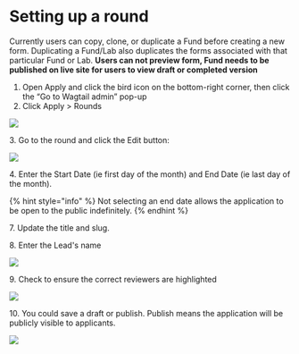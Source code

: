 # Setting up a round

Currently users can copy, clone, or duplicate a Fund before creating a new form. Duplicating a Fund/Lab also duplicates the forms associated with that particular Fund or Lab. **Users can not preview form, Fund needs to be published on live site for users to view draft or completed version**

1. Open Apply and click the bird icon on the bottom-right corner, then click the “Go to Wagtail admin” pop-up
2. Click Apply > Rounds

![](https://lh5.googleusercontent.com/za6ANlTUMkTMgbPFq0z6EOI-JvzFlU5rR7mTOG8sybTryvcKw\_SqXVgfmHXbswZon14Wi7A8i93ba5lnC9pVjHDSyxO4eCmNCCZ1TePXotvtWKjYs1tmFgcbRIuj0F4nEjBg3D8V)

3\. Go to the round and click the Edit button:

![](https://lh4.googleusercontent.com/HYeW73u0m3P7gM8WYe1mzM7jS44efEwUt8kwCjovSX5E7zQ9dFicYe6AAqfUMc9xmQXsUnS6ER5xLzNcChx9A1mAPA63miYGRxckF141wU\_n44X7JVG4sw58ubHapDFDZSuav7Bd)

4\. Enter the Start Date (ie first day of the month) and End Date (ie last day of the month).&#x20;

{% hint style="info" %}
Not selecting an end date allows the application to be open to the public indefinitely.&#x20;
{% endhint %}

7\. Update the title and slug.&#x20;

8\. Enter the Lead's name

![](../../.gitbook/assets/assets\_webapp-field-guide\_-Mk2jyrzy70S6oYU5w-q\_-Mk2km72e7EHOhD8PQdy\_36.png)

9\. Check to ensure the correct reviewers are highlighted

![](../../.gitbook/assets/assets\_webapp-field-guide\_-Mk2jyrzy70S6oYU5w-q\_-Mk2km71WNAKTWuxNDRC\_35.png)

10\. You could save a draft or publish. Publish means the application will be publicly visible to applicants.

![](<../../.gitbook/assets/assets\_webapp-field-guide\_-Mk2jyrzy70S6oYU5w-q\_-Mk2km73pp1amuzCPd2K\_37 (1).png>)

